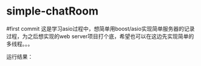 # simple-chatRoom
#first commit
这是学习asio过程中，想简单用boost/asio实现简单服务器的记录过程，为之后想实现的web server项目打个底，希望也可以在这边先实现简单的多线程。。。

运行结果：
